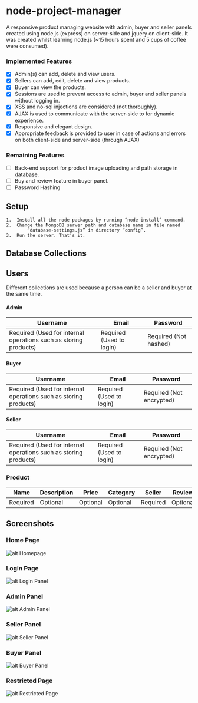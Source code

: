 # node-project-manager
 A responsive product managing website with admin, buyer and seller panels created using node.js (express) on server-side and jquery 
 on client-side. It was created whilst learning node.js (~15 hours spent and 5 cups of coffee were consumed).
 ### Implemented Features
- [x] Admin(s) can add, delete and view users.
- [x] Sellers can add, edit, delete and view products. 
- [x] Buyer can view the products.
- [x] Sessions are used to prevent access to admin, buyer and seller panels without logging in.
- [x] XSS and no-sql injections are considered (not thoroughly).
- [x] AJAX is used to communicate with the server-side to for dynamic experience.
- [x] Responsive and elegant design.
- [x] Appropriate feedback is provided to user in case of actions and errors on both client-side and server-side (through AJAX)
### Remaining Features
- [ ] Back-end support for product image uploading and path storage in database.
- [ ] Buy and review feature in buyer panel.
- [ ] Password Hashing

## Setup
    1.	Install all the node packages by running “node install” command.
    2.	Change the MongoDB server path and database name in file named 
            “database-settings.js” in directory “config”.
    3.	Run the server. That’s it.

## Database Collections
## Users 
Different collections are used because a person can be a seller and buyer at the same time.
#### Admin
 Username | Email | Password 
 ------------- | ------------- | ------
Required (Used for internal operations such as storing products)| Required (Used to login) | Required (Not hashed)
 
 #### Buyer
 Username | Email | Password 
 ------------- | ------------- | ------
Required (Used for internal operations such as storing products)| Required (Used to login) | Required (Not encrypted)
 
 #### Seller
 Username | Email | Password 
 ------------- | ------------- | ------
Required (Used for internal operations such as storing products)| Required (Used to login) | Required (Not encrypted)
 
### Product
 Name | Description | Price | Category | Seller | Review | ImagePath
 ------------- | ------------- | -----------| ------ | ---- | -----| ----|
Required  | Optional | Optional | Optional | Required | Optional | Optional

## Screenshots
### Home Page
![alt Homepage](https://raw.githubusercontent.com/hasnainnaeem/node-project-manager/master/screenshots/1.png "Home Page")
### Login Page
![alt Login Panel](https://raw.githubusercontent.com/hasnainnaeem/node-project-manager/master/screenshots/2.png "Login Page")
### Admin Panel
![alt Admin Panel](https://raw.githubusercontent.com/hasnainnaeem/node-project-manager/master/screenshots/3.png "Admin Panel")
### Seller Panel
![alt Seller Panel](https://raw.githubusercontent.com/hasnainnaeem/node-project-manager/master/screenshots/4.png "Seller Panel")
### Buyer Panel
![alt Buyer Panel](https://raw.githubusercontent.com/hasnainnaeem/node-project-manager/master/screenshots/5.png "Buyer Panel")
### Restricted Page
![alt Restricted Page](https://raw.githubusercontent.com/hasnainnaeem/node-project-manager/master/screenshots/6.png "Restricted Page")

